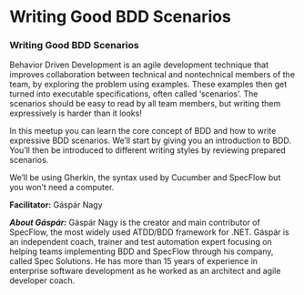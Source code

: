 # Writing Good BDD Scenarios

### Writing Good BDD Scenarios

Behavior Driven Development is an agile development technique that improves collaboration between technical and nontechnical members of the team, by exploring the problem using examples. These examples then get turned into executable specifications, often called ‘scenarios’. The scenarios should be easy to read by all team members, but writing them expressively is harder than it looks!

In this meetup you can learn the core concept of BDD and how to write expressive BDD scenarios. We’ll start by giving you an introduction to BDD. You’ll then be introduced to different writing styles by reviewing pre­pared scenarios.

We’ll be using Gherkin, the syntax used by Cucumber and SpecFlow but you won’t need a computer.

__Facilitator:__ 
Gáspár Nagy

___About Gáspár:___
Gáspár Nagy is the creator and main contributor of SpecFlow, the most widely used ATDD/BDD framework for .NET.
Gáspár is an independent coach, trainer and test automation expert focusing on helping teams implementing BDD and SpecFlow through his company, called Spec Solutions. He has more than 15 years of experience in enterprise software development as he worked as an architect and agile developer coach.
